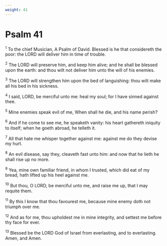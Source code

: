 ```yaml
---
weight: 41
---
```


# Psalm 41

<sup>1</sup> To the chief Musician, A Psalm of David. Blessed is he that considereth the poor: the LORD will deliver him in time of trouble. 

<sup>2</sup> The LORD will preserve him, and keep him alive; and he shall be blessed upon the earth: and thou wilt not deliver him unto the will of his enemies. 

<sup>3</sup> The LORD will strengthen him upon the bed of languishing: thou wilt make all his bed in his sickness. 

<sup>4</sup> I said, LORD, be merciful unto me: heal my soul; for I have sinned against thee. 

<sup>5</sup> Mine enemies speak evil of me, When shall he die, and his name perish? 

<sup>6</sup> And if he come to see me, he speaketh vanity: his heart gathereth iniquity to itself; when he goeth abroad, he telleth it. 

<sup>7</sup> All that hate me whisper together against me: against me do they devise my hurt. 

<sup>8</sup> An evil disease, say they, cleaveth fast unto him: and now that he lieth he shall rise up no more. 

<sup>9</sup> Yea, mine own familiar friend, in whom I trusted, which did eat of my bread, hath lifted up his heel against me. 

<sup>10</sup> But thou, O LORD, be merciful unto me, and raise me up, that I may requite them. 

<sup>11</sup> By this I know that thou favourest me, because mine enemy doth not triumph over me. 

<sup>12</sup> And as for me, thou upholdest me in mine integrity, and settest me before thy face for ever. 

<sup>13</sup> Blessed be the LORD God of Israel from everlasting, and to everlasting. Amen, and Amen. 


